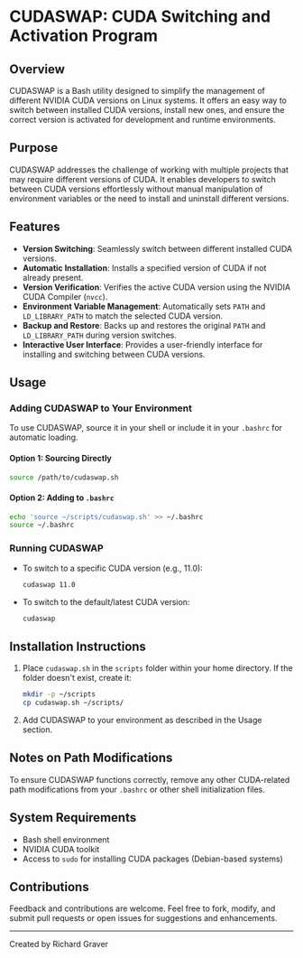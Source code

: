 
# CUDASWAP: CUDA Switching and Activation Program

## Overview
CUDASWAP is a Bash utility designed to simplify the management of different NVIDIA CUDA versions on Linux systems. It offers an easy way to switch between installed CUDA versions, install new ones, and ensure the correct version is activated for development and runtime environments.

## Purpose
CUDASWAP addresses the challenge of working with multiple projects that may require different versions of CUDA. It enables developers to switch between CUDA versions effortlessly without manual manipulation of environment variables or the need to install and uninstall different versions.

## Features
- **Version Switching**: Seamlessly switch between different installed CUDA versions.
- **Automatic Installation**: Installs a specified version of CUDA if not already present.
- **Version Verification**: Verifies the active CUDA version using the NVIDIA CUDA Compiler (`nvcc`).
- **Environment Variable Management**: Automatically sets `PATH` and `LD_LIBRARY_PATH` to match the selected CUDA version.
- **Backup and Restore**: Backs up and restores the original `PATH` and `LD_LIBRARY_PATH` during version switches.
- **Interactive User Interface**: Provides a user-friendly interface for installing and switching between CUDA versions.

## Usage

### Adding CUDASWAP to Your Environment
To use CUDASWAP, source it in your shell or include it in your `.bashrc` for automatic loading.

#### Option 1: Sourcing Directly
```bash
source /path/to/cudaswap.sh
```

#### Option 2: Adding to `.bashrc`
```bash
echo 'source ~/scripts/cudaswap.sh' >> ~/.bashrc
source ~/.bashrc
```

### Running CUDASWAP
- To switch to a specific CUDA version (e.g., 11.0):
  ```bash
  cudaswap 11.0
  ```
- To switch to the default/latest CUDA version:
  ```bash
  cudaswap
  ```

## Installation Instructions
1. Place `cudaswap.sh` in the `scripts` folder within your home directory. If the folder doesn't exist, create it:
   ```bash
   mkdir -p ~/scripts
   cp cudaswap.sh ~/scripts/
   ```
2. Add CUDASWAP to your environment as described in the Usage section.

## Notes on Path Modifications
To ensure CUDASWAP functions correctly, remove any other CUDA-related path modifications from your `.bashrc` or other shell initialization files.

## System Requirements
- Bash shell environment
- NVIDIA CUDA toolkit
- Access to `sudo` for installing CUDA packages (Debian-based systems)

## Contributions
Feedback and contributions are welcome. Feel free to fork, modify, and submit pull requests or open issues for suggestions and enhancements.

---
Created by Richard Graver
